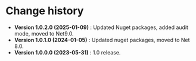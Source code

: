 # Change history

* **Version 1.0.2.0 (2025-01-09)** : Updated Nuget packages, added audit mode, moved to Net9.0.
* **Version 1.0.1.0 (2024-01-05)** : Updated nuget packages, moved to Net 8.0.
* **Version 1.0.0.0 (2023-05-31)** : 1.0 release.